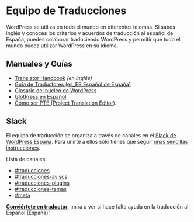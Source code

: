 # Equipo de Traducciones

WordPress se utiliza en todo el mundo en diferentes idiomas. Si sabes inglés y conoces los criterios y acuerdos de traducción al español de España, puedes colaborar traduciendo WordPress y permitir que todo el mundo pueda utilizar WordPress en su idioma.

## Manuales y Guías

* [Translator Handbook](https://make.wordpress.org/polyglots/handbook/translating/expectations/) _(en inglés)_
* [Guía de Traductores (es\_ES Español de España)](https://es.wordpress.org/team/handbook/traducciones/guia/)
* [Glosario del núcleo de WordPress](https://translate.wordpress.org/locale/es/default/glossary/)
* [GlotPress en Español](https://translate.wordpress.org/locale/es/)
* [Cómo ser PTE (Project Translation Editor)](https://es.wordpress.org/team/handbook/traducciones/pte/).

## Slack

El equipo de traducción se organiza a través de canales en el [Slack de WordPress España](https://wpes.slack.com/). Para unirte a ellos sólo tienes que seguir [unas sencillas instrucciones](https://es.wordpress.org/team/handbook/equipo/chat/).

Lista de canales:

* [#traducciones](https://wpes.slack.com/archives/C03DANZSC)
* [#traducciones-avisos](https://wpes.slack.com/archives/C03DCEV1Q)
* [#traducciones-plugins](https://wpes.slack.com/archives/C03DCJM36)
* [#traducciones-temas](https://wpes.slack.com/archives/C0GQWMR4Z)
* [#meta](https://wpes.slack.com/archives/C09HEV4H0)

**[Conviértete en traductor](https://translate.wordpress.org/locale/es/)**, ¡mira a ver si hace falta ayuda en la traducción al Español (España)!
